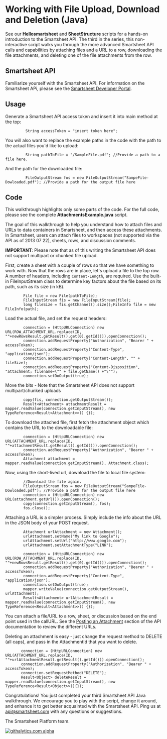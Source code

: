 Working with File Upload, Download and Deletion (Java)
===
See our <b>Hellosmartsheet</b> and <b>SheetStructure</b> scripts for a hands-on introduction to the Smartsheet API.  The third in the series, this non-interactive script walks you through the more advanced Smartsheet API calls and capabilities by attaching files and a URL to a row, downloading the file attachments, and deleting one of the file attachments from the row.

Smartsheet API
---
Familiarize yourself with the Smartsheet API. For information on the Smartsheet APi, please see the [Smartsheet Developer Portal](http://smartsheet.com/developers).


Usage
---
Generate a Smartsheet API access token and insert it into main method at the top:

             String accessToken = "insert token here";

You will also want to replace the example paths in the code with the path to the actual files you'd like to upload:

             String pathToFile = "/SampleFile.pdf"; //Provide a path to a file here.

And the path for the downloaded file:

             FileOutputStream fos = new FileOutputStream("SampeFile-Dowloaded.pdf"); //Provide a path for the output file here

Code
---
This walkthrough highlights only some parts of the code.  For the full code, please see the complete <b>AttachmentsExample.java</b> script.

The goal of this walkthrough to help you understand how to attach files and URLs to data containers in Smartsheet, and then access these attachments. In Smartsheet, users can attach files to workspaces (not supported via the API as of 2013 07 22), sheets, rows, and discussion comments. 

<b>IMPORTANT</b>: Please note that as of this writing the Smartsheet API does not support multipart or chunked file upload. 
	 
First, create a sheet with a couple of rows so that we have something to work with.  Now that the rows are in place, let's upload a file to the top row. A number of headers, including <code>Content-Length</code>, are required. Use the built-in FileInputStream class to determine key factors about the file based on its path, such as its size (in kB).

            File file = new File(pathToFile);
            FileInputStream fis = new FileInputStream(file);
            long fileSize = fis.getChannel().size();FileInfo file = new FileInfo(path);

Load the actual file, and set the request headers:

            connection = (HttpURLConnection) new URL(ROW_ATTACHMENT_URL.replace(ID, ""+newRowsResult.getResult().get(0).getId())).openConnection();
            connection.addRequestProperty("Authorization", "Bearer " + accessToken);
            connection.addRequestProperty("Content-Type", "application/json");
            connection.addRequestProperty("Content-Length", "" + fileSize);
            connection.addRequestProperty("Content-Disposition", "attachment; filename=\"" + file.getName() +"\"");
            connection.setDoOutput(true);

Move the bits - Note that the Smartsheet API does not support multipart/chunked uploads

            copy(fis, connection.getOutputStream());
            Result<Attachment> attachmentResult = mapper.readValue(connection.getInputStream(), new TypeReference<Result<Attachment>>() {});
            

To download the attached file, first fetch the attachment object which contains the URL to the downloadable file:
            
            connection = (HttpURLConnection) new URL(ATTACHMENT_URL.replace(ID, ""+attachmentResult.getResult().getId())).openConnection();
            connection.addRequestProperty("Authorization", "Bearer " + accessToken);
            Attachment attachment = mapper.readValue(connection.getInputStream(), Attachment.class); 
            
Now, using the short-lived url, download the file to local file system:

            //Download the file again.
            FileOutputStream fos = new FileOutputStream("SampeFile-Dowloaded.pdf"); //Provide a path for the output file here
            connection = (HttpURLConnection) new URL(attachment.getUrl()).openConnection();
            copy(connection.getInputStream(), fos);
            fos.close();

Attaching a URL is a simpler process. Simply include the info about the URL in the JSON body of your POST request. 

            Attachment urlAttachment = new Attachment();
            urlAttachment.setName("My link to Google");
            urlAttachment.setUrl("http://www.google.com");
            urlAttachment.setAttachmentType("LINK");
			
            connection = (HttpURLConnection) new URL(ROW_ATTACHMENT_URL.replace(ID, ""+newRowsResult.getResult().get(0).getId())).openConnection();
            connection.addRequestProperty("Authorization", "Bearer " + accessToken);
            connection.addRequestProperty("Content-Type", "application/json");
            connection.setDoOutput(true);
            mapper.writeValue(connection.getOutputStream(), urlAttachment);
            Result<Attachment> urlAttachmentResult = mapper.readValue(connection.getInputStream(), new TypeReference<Result<Attachment>>() {});


You can attach a file/URL to a row, sheet, or discussion based on the end point used in the callURL. See the [Posting an Attachment](http://www.smartsheet.com/developers/api-documentation#h.qnd2uxrrygyz) section of the API documentation to review the different URLs.


Deleting an attachment is easy - just change the request method to DELETE (all caps), and pass in the AttachmentId that you want to delete.

           connection = (HttpURLConnection) new URL(ATTACHMENT_URL.replace(ID, ""+urlAttachmentResult.getResult().getId())).openConnection();
           connection.addRequestProperty("Authorization", "Bearer " + accessToken);
           connection.setRequestMethod("DELETE");
           Result<Object> deleteResult = mapper.readValue(connection.getInputStream(), new TypeReference<Result<Object>>(){});

	
Congratulations! You just completed your third Smartsheet API Java walkthrough. We encourage you to play with the script, change it around, and enhance it to get better acquainted with the Smartsheet API. Ping us at api@smartsheet.com with any questions or suggestions.

The Smartsheet Platform team.

[![githalytics.com alpha](https://cruel-carlota.pagodabox.com/8682c8fc5c6618bcdad0698d2832b639 "githalytics.com")](http://githalytics.com/smartsheet-platform/samples)
